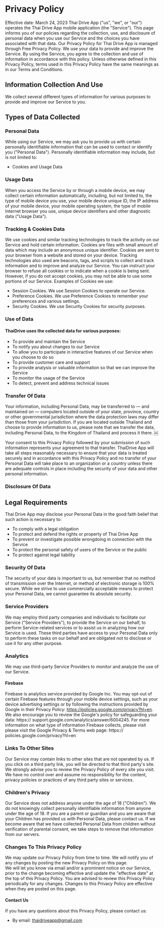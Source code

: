 # Privacy Policy 
Effective date: March 24, 2023
Thai Drive App ("us", "we", or "our") operates the Thai Drive App mobile application (the "Service"). This page informs you of our policies regarding the collection, use, and disclosure of personal data when you use our Service and the choices you have associated with that data. Our Privacy Policy for Thai Drive App is managed through Free Privacy Policy. We use your data to provide and improve the Service. By using the Service, you agree to the collection and use of information in accordance with this policy. Unless otherwise defined in this Privacy Policy, terms used in this Privacy Policy have the same meanings as in our Terms and Conditions. 
## Information Collection And Use
We collect several different types of information for various purposes to provide and improve our Service to you.
## Types of Data Collected
### Personal Data
While using our Service, we may ask you to provide us with certain personally identifiable information that can be used to contact or identify you ("Personal Data"). Personally identifiable information may include, but is not limited to: 
* Cookies and Usage Data 
### Usage Data 
When you access the Service by or through a mobile device, we may collect certain information automatically, including, but not limited to, the type of mobile device you use, your mobile device unique ID, the IP address of your mobile device, your mobile operating system, the type of mobile Internet browser you use, unique device identifiers and other diagnostic data ("Usage Data").
### Tracking & Cookies Data
We use cookies and similar tracking technologies to track the activity on our Service and hold certain information. Cookies are files with small amount of data which may include an anonymous unique identifier. Cookies are sent to your browser from a website and stored on your device. Tracking technologies also used are beacons, tags, and scripts to collect and track information and to improve and analyze our Service. You can instruct your browser to refuse all cookies or to indicate when a cookie is being sent. However, if you do not accept cookies, you may not be able to use some portions of our Service. Examples of Cookies we use: 
* Session Cookies. We use Session Cookies to operate our Service. 
* Preference Cookies. We use Preference Cookies to remember your preferences and various settings. 
* Security Cookies. We use Security Cookies for security purposes. 
### Use of Data
#### ThaiDrive uses the collected data for various purposes: 
* To provide and maintain the Service 
* To notify you about changes to our Service 
* To allow you to participate in interactive features of our Service when you choose to do so 
* To provide customer care and support 
* To provide analysis or valuable information so that we can improve the Service 
* To monitor the usage of the Service 
* To detect, prevent and address technical issues
### Transfer Of Data
Your information, including Personal Data, may be transferred to — and maintained on — computers located outside of your state, province, country or other governmental jurisdiction where the data protection laws may differ than those from your jurisdiction. If you are located outside Thailand and choose to provide information to us, please note that we transfer the data, including Personal Data, to the Kingdom of Thailand and process it there. 
￼
 
Your consent to this Privacy Policy followed by your submission of such information represents your agreement to that transfer. ThaiDrive App will take all steps reasonably necessary to ensure that your data is treated securely and in accordance with this Privacy Policy and no transfer of your Personal Data will take place to an organization or a country unless there are adequate controls in place including the security of your data and other personal information. 
### Disclosure Of Data
## Legal Requirements
Thai Drive App may disclose your Personal Data in the good faith belief that such action is necessary to: 
* To comply with a legal obligation 
* To protect and defend the rights or property of Thai Drive App 
* To prevent or investigate possible wrongdoing in connection with the Service 
* To protect the personal safety of users of the Service or the public 
* To protect against legal liability
### Security Of Data 
The security of your data is important to us, but remember that no method of transmission over the Internet, or method of electronic storage is 100% secure. While we strive to use commercially acceptable means to protect your Personal Data, we cannot guarantee its absolute security. 
### Service Providers 
We may employ third party companies and individuals to facilitate our Service ("Service Providers"), to provide the Service on our behalf, to perform Service-related services or to assist us in analyzing how our Service is used. These third parties have access to your Personal Data only to perform these tasks on our behalf and are obligated not to disclose or use it for any other purpose.
### Analytics 
We may use third-party Service Providers to monitor and analyze the use of our Service. 
#### Firebase 
Firebase is analytics service provided by Google Inc. You may opt-out of certain Firebase features through your mobile device settings, such as your device advertising settings or by following the instructions provided by Google in their Privacy Policy: https://policies.google.com/privacy?hl=en. We also encourage you to review the Google's policy for safeguarding your data: https:// support.google.com/analytics/answer/6004245. For more information on what type of information Firebase collects, please visit please visit the Google Privacy & Terms web page: https:// policies.google.com/privacy?hl=en 
### Links To Other Sites 
Our Service may contain links to other sites that are not operated by us. If you click on a third party link, you will be directed to that third party's site. We strongly advise you to review the Privacy Policy of every site you visit. We have no control over and assume no responsibility for the content, privacy policies or practices of any third party sites or services. 
### Children's Privacy 
Our Service does not address anyone under the age of 18 ("Children"). We do not knowingly collect personally identifiable information from anyone under the age of 18. If you are a parent or guardian and you are aware that your Children has provided us with Personal Data, please contact us. If we become aware that we have collected Personal Data from children without verification of parental consent, we take steps to remove that information from our servers.
### Changes To This Privacy Policy
We may update our Privacy Policy from time to time. We will notify you of any changes by posting the new Privacy Policy on this page.  
We will let you know via email and/or a prominent notice on our Service, prior to the change becoming effective and update the "effective date" at the top of this Privacy Policy. You are advised to review this Privacy Policy periodically for any changes. Changes to this Privacy Policy are effective when they are posted on this page. 
#### Contact Us 
If you have any questions about this Privacy Policy, please contact us: 
* By email: 
thaidriveapp@gmail.com
 
